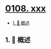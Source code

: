 # [0108. xxx](https://github.com/Tdahuyou/TNotes.leetcode/tree/main/notes/0108.%20xxx)

<!-- region:toc -->

- [1. 📝 概述](#1--概述)

<!-- endregion:toc -->

## 1. 📝 概述

